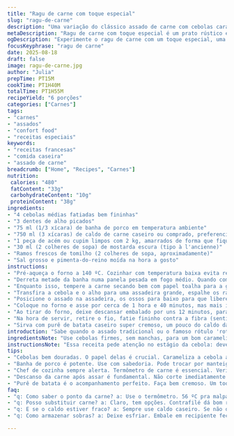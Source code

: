 ```yaml
---
title: "Ragu de carne com toque especial"
slug: "ragu-de-carne"
description: "Uma variação do clássico assado de carne com cebolas caramelizadas e caldo saboroso. Substituí a manteiga por banha de porco para dar um sabor mais rústico, troquei a mostarda Dijon por mostarda escura para um toque mais agressivo e acrescentei tomilho fresco para aroma. Cozimento lento e baixinho para manter a carne úmida e dar chance dos ossos soltarem sabor no caldo. A textura da carne bem rosada interna e o caldo aromático fazem o prato que convida àquela purê de batata bem amanteigada. Fácil de adaptar e aplicar técnicas de temperatura interna para quem quer controle absoluto."
metaDescription: "Ragu de carne com toque especial é um prato rústico e saboroso, perfeito para quem busca um assado suculento e aromático."
ogDescription: "Experimente o ragu de carne com um toque especial, uma receita que garante carne macia e um caldo rico com cebolas caramelizadas."
focusKeyphrase: "ragu de carne"
date: 2025-08-18
draft: false
image: ragu-de-carne.jpg
author: "Julia"
prepTime: PT15M
cookTime: PT1H40M
totalTime: PT1H55M
recipeYield: "6 porções"
categories: ["Carnes"]
tags:
- "carnes"
- "assados"
- "confort food"
- "receitas especiais"
keywords:
- "receitas francesas"
- "comida caseira"
- "assado de carne"
breadcrumb: ["Home", "Recipes", "Carnes"]
nutrition: 
 calories: "480"
 fatContent: "33g"
 carbohydrateContent: "10g"
 proteinContent: "38g"
ingredients:
- "4 cebolas médias fatiadas bem fininhas"
- "3 dentes de alho picados"
- "75 ml (1/3 xícara) de banha de porco em temperatura ambiente"
- "750 ml (3 xícaras) de caldo de carne caseiro ou comprado, preferencialmente de ossos"
- "1 peça de acém ou cupim limpos com 2 kg, amarrados de forma que fique firme"
- "30 ml (2 colheres de sopa) de mostarda escura (tipo à l'ancienne)"
- "Ramos frescos de tomilho (2 colheres de sopa, aproximadamente)"
- "Sal grosso e pimenta-do-reino moída na hora a gosto"
instructions:
- "Pré-aqueça o forno a 140 ºC. Cozinhar com temperatura baixa evita ressecar — carne mais macia."
- "Derreta metade da banha numa panela pesada em fogo médio. Quando começar a chiar, adicione as cebolas com o alho picado. Mexa sempre para não queimar; o objetivo é caramelizar, não queimar — uns 15 minutos. Deve ficar cor de mel, açucarado no aroma, sem escurecer demais."
- "Enquanto isso, tempere a carne secando bem com papel toalha para a gordura aderir melhor. Esfregue o resto da banha e passe a mostarda escura por cima, espalhando com as mãos. Tempere generosamente com sal grosso e pimenta-do-reino na hora."
- "Transfira a cebola e o alho para uma assadeira grande, espalhe os ramos de tomilho criancinha entre cebolas, espalhe o caldo quente em cima sem tocar na carne ainda."
- "Posicione o assado na assadeira, os ossos para baixo para que liberem sabor, e feche bem com papel alumínio, formando uma tampa (não pode vazar vapor)."
- "Coloque no forno e asse por cerca de 1 hora e 40 minutos, mas mais importante que o tempo: use termômetro para checar 56 ºC no centro, para malpassado rosado — ou 60 ºC se quiser um médio para mais firme."
- "Ao tirar do forno, deixe descansar embalado por uns 12 minutos, para os sucos redistribuírem dentro da carne — isso evita aquela perda hídrica que deixa seco."
- "Na hora de servir, retire o fio, fatie fininho contra a fibra (senti que isso faz diferença). Aproveite o caldo com cebola e tomilho que ficou no fundo para regar — funciona como um molho natural."
- "Sirva com purê de batata caseiro super cremoso, um pouco do caldo das cebolas, e aquele verdinho para contraste."
introduction: "Sabe quando o assado tradicional ou o famoso rótulo 'roti de boeuf' parece bom demais, mas na prática desafia seu jeitão de cozinhar? Já caí em furadas que deixavam carne dura ou com molho aguado. Então tentei variar gordura, temperos, e técnica de cozimento lento pra extrair sabor inteiro do osso sem perder suculência. A chave está nas cebolas bem douradas, caldo forte, cozimento baixo e controle rigoroso da temperatura interna — um termômetro é seu melhor amigo. A mostarda escura trouxe personalidade diferente do usual Dijon, e o toque de tomilho fresco quebra o doce da cebola. Dá para ganhar um prato rústico, cheiroso, e ainda facilmente adaptável pra quem vive na correria e quer resultado confiável. Pode trocar banha por manteiga clarificada, usar caldo de galinha se preferir, ou adicionar um toque de pimenta calabresa pra pegar fogo se tiver coragem."
ingredientsNote: "Use cebolas firmes, sem manchas, para um bom caramelizado. Alho fresco é melhor para aroma intenso; alho velho vira amargo rápido. Preferi banha pelo sabor marcante, mas manteiga clarificada é mais neutra e segura pra dourar sem queimar. Caldo caseiro é insubstituível — aquele caldo industrial vira líquido sem vida, e tira complexidade do prato. A peça de carne pode variar: acém, cupim ou contra-filé desossado ficam ótimos. O importante é manter o amarrado firme para que a carne não desmanche e cozinhe igual por dentro. Tomilho só para aromatizar, não exagere para não amargar. Para uma versão vegana até dá uma adaptada — cogumelos e caldo de legumes concentram sabor, mas aí já muda todo o contexto."
instructionsNote: "Essa receita pede atenção no estágio da cebola: deve estar dourada, quase transparente, evitando queimar ou ficar crua. Na hora de selar a carne com banha e mostarda, faça movimentos firmes para que os temperos grudem e penetrem na superfície. Controlar temperatura do forno em torno de 140 ºC é crucial; mais quente resseca, mais baixo deixa cru. O papel alumínio atua como uma tampa que mantém o vapor e ajuda a cozinhar a carne uniformemente, evitando a perda de líquidos. Termômetro interno é ferramenta essencial — sem ele você vai no chute e pode errar o ponto. Após assar, o descanso é sagrado pra carne reabsorver sucos e relaxar as fibras. Fatie sempre contra a fibra para preservar maciez, e sirva com o caldo das cebolas, que é onde está toda a essência do prato."
tips:
- "Cebolas bem douradas. O papel delas é crucial. Carameliza a cebola a fundo pro sabor. Use fogo médio. Mantenha a paciência. Menos pressa ajuda a evitar queimaduras. Não deixe escurecer demais. Mistura de aromas faz diferença."
- "Banha de porco é potente. Use com sabedoria. Pode trocar por manteiga clarificada se preferir algo mais neutro. Verdadeiro sabor do assado vem disso. Mas mantenha atenção ao derreter. Fogo muito alto queima rápido."
- "Chef de cozinha sempre alerta. Termômetro de carne é essencial. Verifique sempre a temperatura interna. Carne rosada tá no ponto certo. Evita carne seca. Se sentir necessidade, ajuste o tempo de forno. Cada forno reage de um jeito."
- "Descanso da carne após assar é fundamental. Não corte imediatamente. Envolve sucos nos cortes. Deixa a carne suculenta. Se não descansar direito, pode ficar dura. É uma chave da boa experiência. Respira e relaxa no papel alumínio."
- "Purê de batata é o acompanhamento perfeito. Faça bem cremoso. Um toque de manteiga e leite. Contrastes fazem festim. Mas evite excessos de tempero. Purê deve ser confortável e acolhedor. Cuidado com sal; equilibre bem."
faq:
- "q: Como saber o ponto da carne? a: Use o termômetro. 56 ºC pra malpassado fica perfeito. Mais quente, vai pra um médio. Cuide da textura, cada fatia precisa estar suculenta."
- "q: Posso substituir carne? a: Claro, tem opções. Contrafilé dá bom resultado também. Trocar por carne de panela vai mudar textura, mas o sabor continua. Cuide do tempo de cozimento sim."
- "q: E se o caldo estiver fraco? a: Sempre use caldo caseiro. Se não der pra fazer, compra de boa qualidade. Afinal, um caldo aguado não ajuda. Concentra o sabor, complementa o prato."
- "q: Como armazenar sobras? a: Deixe esfriar. Embale em recipiente fechado. Mantém melhor o sabor. Pode durar na geladeira por até 3 dias. Se quiser, congele em porções menores. Boa solução."

---
```

